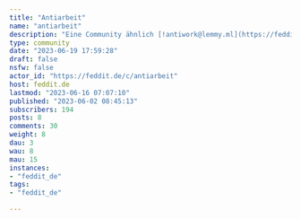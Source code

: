 ```yaml
---
title: "Antiarbeit" 
name: "antiarbeit"
description: "Eine Community ähnlich [!antiwork@lemmy.ml](https://feddit.de/c/antiwork@lemmy.ml) bzw. [r/antiwork](https://www.reddit.com/r/antiarbeit) von reddit.  Möchtest du wirklich dein ganzes Leben dafür hergeben, dass multinationale Konzerne sich an deiner physischen und psychischen Gesundheit bereichern und dir dafür vielleicht gerade mal den Mindestlohn zahlen? Wir lassen uns ausbeuten. Es wird Zeit dies zu erkennen und mehr Gerechtigkeit, bessere Arbeitsbedingungen, bessere Bezahlung und einen Paradigmenwechsel einzufordern! Leben ist wichtiger als Arbeit.**Regeln (WIP):**  1. Sei kein Arschloch  2. Kein Platz für menschenfeindliche Ideologien, u.a.:  - Rassismus - Faschismus - Antisemitismus - Misogynie - Homo- Queer- und Transfeindlichkeit, - Neo-Liberalismus, sog. Anarchokapitalismus und alles mit Crypto- aus aktuellem Anlass: Propaganda die den Angriffskrieg Russlands rechtfertigt- Gewaltverherrlichung 3. Kein Spam, o.ä.:  - low-effort shitposting - ausufernde Off-Topic postings  - Selbstvermarktung- NSFWDies soll eine Community sein, in der sowohl Diskussionen und Beiträge zu konkreten Arbeitsverhältnissen willkommen sind, wie z.B. Rechtsbrüche und Gängelung durch Bosse, Gegenseitige Hilfe bei dieser, Gewerkschaftsarbeit, ussw. Aber natürlich auch Memes und witzige Andekdoten, die einem den tristen Arbeitsalltag versüßen.Breiter gedacht können hier natürlich auch Alternativen zur gegenwärtigen Arbeitswelt diskutiert werden, praktische Maßnahmen, die einem den trüben Arbeitsalltag versüßen, ebenso wie “utopische” Konzepte, ohne sich dogmatisch an eine bestimmte Ideologie zu ketten, auch wenn das Ganze ganze viele Überschneidungen mit der Arbeiter*innenbewegung und anderen linken Strömungen hat."
type: community
date: "2023-06-19 17:59:28"
draft: false
nsfw: false
actor_id: "https://feddit.de/c/antiarbeit"
host: feddit.de
lastmod: "2023-06-16 07:07:10"
published: "2023-06-02 08:45:13"
subscribers: 194
posts: 8
comments: 30
weight: 8
dau: 3
wau: 8
mau: 15
instances:
- "feddit_de"
tags: 
- "feddit_de"

---
```

